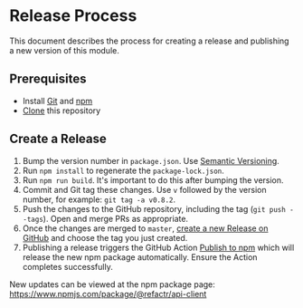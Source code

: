 # Release Process

This document describes the process for creating a release and publishing a new version of this module.

## Prerequisites

- Install [Git](https://git-scm.com/downloads) and [npm](https://www.npmjs.com/)
- [Clone](https://docs.github.com/en/repositories/creating-and-managing-repositories/cloning-a-repository) this repository

## Create a Release

1. Bump the version number in `package.json`. Use [Semantic Versioning](https://semver.org).
2. Run `npm install` to regenerate the `package-lock.json`.
3. Run `npm run build`. It's important to do this after bumping the version.
4. Commit and Git tag these changes. Use `v` followed by the version number, for example: `git tag -a v0.8.2`.
5. Push the changes to the GitHub repository, including the tag (`git push --tags`). Open and merge PRs as appropriate.
6. Once the changes are merged to `master`, [create a new Release on GitHub](https://docs.github.com/en/repositories/releasing-projects-on-github/managing-releases-in-a-repository) and choose the tag you just created.
7. Publishing a release triggers the GitHub Action [Publish to npm](.github/workflows/release.yml) which will release the new npm package automatically. Ensure the Action completes successfully.

New updates can be viewed at the npm package page: https://www.npmjs.com/package/@refactr/api-client
